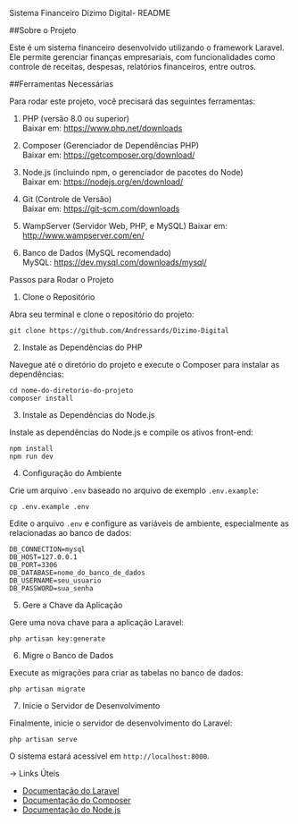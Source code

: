 Sistema Financeiro Dízimo Digital- README

##Sobre o Projeto

Este é um sistema financeiro desenvolvido utilizando o framework Laravel. Ele permite gerenciar finanças empresariais, com funcionalidades como controle de receitas, despesas, relatórios financeiros, entre outros.

##Ferramentas Necessárias

Para rodar este projeto, você precisará das seguintes ferramentas:

1. PHP (versão 8.0 ou superior)  
   Baixar em: https://www.php.net/downloads

2. Composer (Gerenciador de Dependências PHP)  
   Baixar em: https://getcomposer.org/download/

3. Node.js (incluindo npm, o gerenciador de pacotes do Node)  
   Baixar em: https://nodejs.org/en/download/

4. Git (Controle de Versão)  
   Baixar em: https://git-scm.com/downloads

5. WampServer (Servidor Web, PHP, e MySQL)
Baixar em: http://www.wampserver.com/en/

6. Banco de Dados (MySQL recomendado)  
   MySQL: https://dev.mysql.com/downloads/mysql/

Passos para Rodar o Projeto

1. Clone o Repositório

Abra seu terminal e clone o repositório do projeto:

```
git clone https://github.com/Andressards/Dizimo-Digital
```

2. Instale as Dependências do PHP

Navegue até o diretório do projeto e execute o Composer para instalar as dependências:

```
cd nome-do-diretorio-do-projeto
composer install
```

3. Instale as Dependências do Node.js

Instale as dependências do Node.js e compile os ativos front-end:

```
npm install
npm run dev
```

4. Configuração do Ambiente

Crie um arquivo `.env` baseado no arquivo de exemplo `.env.example`:

```
cp .env.example .env
```

Edite o arquivo `.env` e configure as variáveis de ambiente, especialmente as relacionadas ao banco de dados:

```
DB_CONNECTION=mysql
DB_HOST=127.0.0.1
DB_PORT=3306
DB_DATABASE=nome_do_banco_de_dados
DB_USERNAME=seu_usuario
DB_PASSWORD=sua_senha
```

5. Gere a Chave da Aplicação

Gere uma nova chave para a aplicação Laravel:

```
php artisan key:generate
```

6. Migre o Banco de Dados

Execute as migrações para criar as tabelas no banco de dados:

```
php artisan migrate
```

7. Inicie o Servidor de Desenvolvimento

Finalmente, inicie o servidor de desenvolvimento do Laravel:

```
php artisan serve
```

O sistema estará acessível em `http://localhost:8000`.

→ Links Úteis

- [Documentação do Laravel](https://laravel.com/docs)
- [Documentação do Composer](https://getcomposer.org/doc/)
- [Documentação do Node.js](https://nodejs.org/en/docs/)
